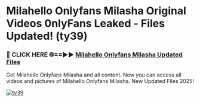 # Milahello Onlyfans Milasha Original Videos 0nlyFans Leaked - Files Updated! (ty39)

<h3>🔴 CLICK HERE 🌐==►► <a href="https://tinyurl.com/ehrbuxhb" rel="nofollow">Milahello Onlyfans Milasha Updated Files</a></h3>

Get Milahello Onlyfans Milasha and all content. Now you can access all videos and pictures of Milahello Onlyfans Milasha. New Updated Files 2025!

[![ty39](https://i.imgur.com/lVYEuWS.gif)](https://tinyurl.com/ehrbuxhb)
